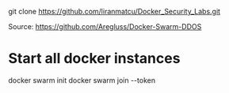 git clone https://github.com/liranmatcu/Docker_Security_Labs.git

Source: https://github.com/Aregluss/Docker-Swarm-DDOS

# Start all docker instances
docker swarm init
docker swarm join --token <Token From Init Command>
